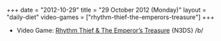 +++
date = "2012-10-29"
title = "29 October 2012 (Monday)"
layout = "daily-diet"
video-games = ["rhythm-thief-the-emperors-treasure"]
+++

<ul>
<li class="entry video-games">Video Game: <a href="/video-games/rhythm-thief-the-emperors-treasure">Rhythm Thief &amp; The Emperor’s Treasure</a> {N3DS} /b/</li>
</ul>